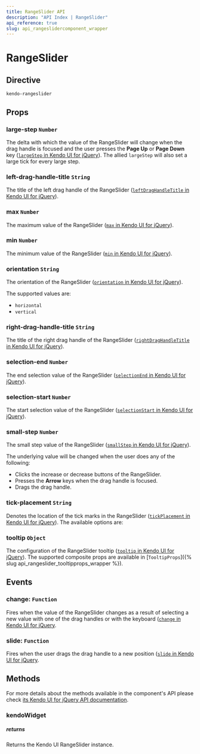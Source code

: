 ```yaml
---
title: RangeSlider API
description: "API Index | RangeSlider"
api_reference: true
slug: api_rangeslidercomponent_wrapper
---
```


# RangeSlider

## Directive

`kendo-rangeslider`

## Props

### large-step `Number`

The delta with which the value of the RangeSlider will change when the drag handle is focused and the user presses the **Page Up** or **Page Down** key ([`largeStep` in Kendo UI for jQuery](https://docs.telerik.com/kendo-ui/api/javascript/ui/rangeslider/configuration/largestep)). The allied `largeStep` will also set a large tick for every large step.

### left-drag-handle-title `String`

The title of the left drag handle of the RangeSlider ([`leftDragHandleTitle` in Kendo UI for jQuery](https://docs.telerik.com/kendo-ui/api/javascript/ui/rangeslider/configuration/leftdraghandletitle)).

### max `Number`

The maximum value of the RangeSlider ([`max` in Kendo UI for jQuery](https://docs.telerik.com/kendo-ui/api/javascript/ui/rangeslider/configuration/max)).

### min `Number`

The minimum value of the RangeSlider ([`min` in Kendo UI for jQuery](https://docs.telerik.com/kendo-ui/api/javascript/ui/rangeslider/configuration/min)).

### orientation `String`

The orientation of the RangeSlider ([`orientation` in Kendo UI for jQuery](https://docs.telerik.com/kendo-ui/api/javascript/ui/rangeslider/configuration/orientation)).

The supported values are:

* `horizontal`
* `vertical`

### right-drag-handle-title `String`

The title of the right drag handle of the RangeSlider ([`rightDragHandleTitle` in Kendo UI for jQuery](https://docs.telerik.com/kendo-ui/api/javascript/ui/rangeslider/configuration/rightdraghandletitle)).

### selection-end `Number`

The end selection value of the RangeSlider ([`selectionEnd` in Kendo UI for jQuery](https://docs.telerik.com/kendo-ui/api/javascript/ui/rangeslider/configuration/selectionend)).

### selection-start `Number`

The start selection value of the RangeSlider ([`selectionStart` in Kendo UI for jQuery](https://docs.telerik.com/kendo-ui/api/javascript/ui/rangeslider/configuration/selectionstart)).

### small-step `Number`

The small step value of the RangeSlider ([`smallStep` in Kendo UI for jQuery](https://docs.telerik.com/kendo-ui/api/javascript/ui/rangeslider/configuration/smallstep)).

The underlying value will be changed when the user does any of the following:

* Clicks the increase or decrease buttons of the RangeSlider.
* Presses the **Arrow** keys when the drag handle is focused.
* Drags the drag handle.

### tick-placement `String`

Denotes the location of the tick marks in the RangeSlider ([`tickPlacement` in Kendo UI for jQuery](https://docs.telerik.com/kendo-ui/api/javascript/ui/rangeslider/configuration/tickplacement)). The available options are:

### tooltip `Object`

The configuration of the RangeSlider tooltip ([`tooltip` in Kendo UI for jQuery](https://docs.telerik.com/kendo-ui/api/javascript/ui/rangeslider/configuration/tooltip)). The supported composite props are available in [`TooltipProps`]({% slug api_rangeslider_tooltipprops_wrapper %}).

## Events

### change: `Function`

Fires when the value of the RangeSlider changes as a result of selecting a new value with one of the drag handles or with the keyboard ([`change` in Kendo UI for jQuery](https://docs.telerik.com/kendo-ui/api/javascript/ui/rangeslider/events/change).

### slide: `Function`

Fires when the user drags the drag handle to a new position ([`slide` in Kendo UI for jQuery](https://docs.telerik.com/kendo-ui/api/javascript/ui/rangeslider/events/slide).

## Methods

For more details about the methods available in the component's API please check [its Kendo UI for jQuery API documentation](https://docs.telerik.com/kendo-ui/api/javascript/ui/rangeslider#methods). 

### kendoWidget

##### returns

Returns the Kendo UI RangeSlider instance.
